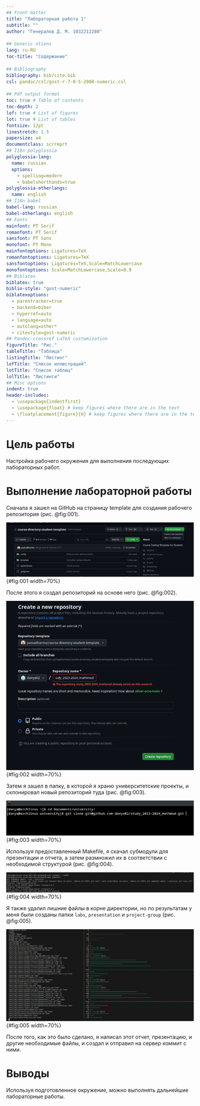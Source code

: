 ```yaml
---
## Front matter
title: "Лабораторная работа 1"
subtitle: ""
author: "Генералов Д. М. 1032212280"

## Generic otions
lang: ru-RU
toc-title: "Содержание"

## Bibliography
bibliography: bib/cite.bib
csl: pandoc/csl/gost-r-7-0-5-2008-numeric.csl

## Pdf output format
toc: true # Table of contents
toc-depth: 2
lof: true # List of figures
lot: true # List of tables
fontsize: 12pt
linestretch: 1.5
papersize: a4
documentclass: scrreprt
## I18n polyglossia
polyglossia-lang:
  name: russian
  options:
	- spelling=modern
	- babelshorthands=true
polyglossia-otherlangs:
  name: english
## I18n babel
babel-lang: russian
babel-otherlangs: english
## Fonts
mainfont: PT Serif
romanfont: PT Serif
sansfont: PT Sans
monofont: PT Mono
mainfontoptions: Ligatures=TeX
romanfontoptions: Ligatures=TeX
sansfontoptions: Ligatures=TeX,Scale=MatchLowercase
monofontoptions: Scale=MatchLowercase,Scale=0.9
## Biblatex
biblatex: true
biblio-style: "gost-numeric"
biblatexoptions:
  - parentracker=true
  - backend=biber
  - hyperref=auto
  - language=auto
  - autolang=other*
  - citestyle=gost-numeric
## Pandoc-crossref LaTeX customization
figureTitle: "Рис."
tableTitle: "Таблица"
listingTitle: "Листинг"
lofTitle: "Список иллюстраций"
lotTitle: "Список таблиц"
lolTitle: "Листинги"
## Misc options
indent: true
header-includes:
  - \usepackage{indentfirst}
  - \usepackage{float} # keep figures where there are in the text
  - \floatplacement{figure}{H} # keep figures where there are in the text
---
```


# Цель работы

Настройка рабочего окружения для выполнения последующих лабораторных работ.


# Выполнение лабораторной работы

Сначала я зашел на GitHub на страницу template для создания рабочего репозитория (рис. @fig:001).

![GitHub template](image/1.png){#fig:001 width=70%}

После этого я создал репозиторий на основе него (рис. @fig:002).

![Использование GitHub template](image/2.png){#fig:002 width=70%}

Затем я зашел в папку, в которой я храню университетские проекты, и склонировал новый репозиторий туда (рис. @fig:003).

![Клонирование репозитория](image/3.png){#fig:003 width=70%}

Используя предоставленный Makefile, я скачал субмодули для презентации и отчета,
а затем размножил их в соответствии с необходимой структурой (рис. @fig:004).

![Создание нужной структуры директорий](image/4.png){#fig:004 width=70%}

Я также удалил лишние файлы в корне директории, но по результатам у меня были созданы папки `labs`, `presentation` и `project-group` (рис. @fig:005).

![Измененные файлы](image/5.png){#fig:005 width=70%}

После того, как это было сделано, я написал этот отчет,
презентацию, и другие необходимые файлы,
и создал и отправил на сервер коммит с ними.

# Выводы

Используя подготовленное окружение, можно выполнять дальнейшие лабораторные работы.
